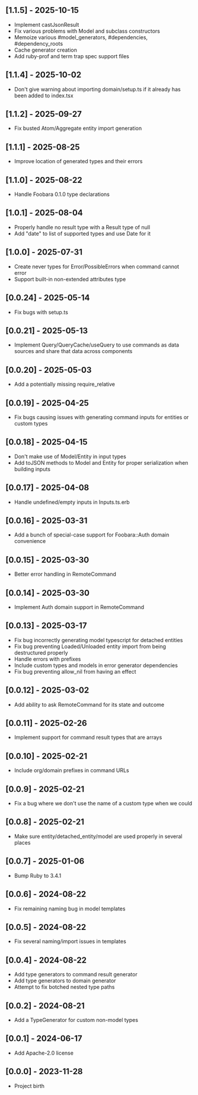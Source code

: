 ## [1.1.5] - 2025-10-15

- Implement castJsonResult
- Fix various problems with Model and subclass constructors
- Memoize various #model_generators, #dependencies, #dependency_roots
- Cache generator creation
- Add ruby-prof and term trap spec support files

## [1.1.4] - 2025-10-02

- Don't give warning about importing domain/setup.ts if it already has been added to index.tsx

## [1.1.2] - 2025-09-27

- Fix busted Atom/Aggregate entity import generation

## [1.1.1] - 2025-08-25

- Improve location of generated types and their errors

## [1.1.0] - 2025-08-22

- Handle Foobara 0.1.0 type declarations

## [1.0.1] - 2025-08-04

- Properly handle no result type with a Result type of null
- Add "date" to list of supported types and use Date for it

## [1.0.0] - 2025-07-31

- Create never types for Error/PossibleErrors when command cannot error
- Support built-in non-extended attributes type

## [0.0.24] - 2025-05-14

- Fix bugs with setup.ts

## [0.0.21] - 2025-05-13

- Implement Query/QueryCache/useQuery to use commands as data sources and share that data across components

## [0.0.20] - 2025-05-03

- Add a potentially missing require_relative

## [0.0.19] - 2025-04-25

- Fix bugs causing issues with generating command inputs for entities or custom types

## [0.0.18] - 2025-04-15

- Don't make use of Model/Entity in input types
- Add toJSON methods to Model and Entity for proper serialization when building inputs

## [0.0.17] - 2025-04-08

- Handle undefined/empty inputs in Inputs.ts.erb

## [0.0.16] - 2025-03-31

- Add a bunch of special-case support for Foobara::Auth domain convenience

## [0.0.15] - 2025-03-30

- Better error handling in RemoteCommand

## [0.0.14] - 2025-03-30

- Implement Auth domain support in RemoteCommand

## [0.0.13] - 2025-03-17

- Fix bug incorrectly generating model typescript for detached entities
- Fix bug preventing Loaded/Unloaded entity import from being destructured properly
- Handle errors with prefixes
- Include custom types and models in error generator dependencies
- Fix bug preventing allow_nil from having an effect

## [0.0.12] - 2025-03-02

- Add ability to ask RemoteCommand for its state and outcome

## [0.0.11] - 2025-02-26

- Implement support for command result types that are arrays

## [0.0.10] - 2025-02-21

- Include org/domain prefixes in command URLs

## [0.0.9] - 2025-02-21

- Fix a bug where we don't use the name of a custom type when we could

## [0.0.8] - 2025-02-21

- Make sure entity/detached_entity/model are used properly in several places

## [0.0.7] - 2025-01-06

- Bump Ruby to 3.4.1

## [0.0.6] - 2024-08-22

- Fix remaining naming bug in model templates

## [0.0.5] - 2024-08-22

- Fix several naming/import issues in templates

## [0.0.4] - 2024-08-22

- Add type generators to command result generator
- Add type generators to domain generator
- Attempt to fix botched nested type paths

## [0.0.2] - 2024-08-21

- Add a TypeGenerator for custom non-model types

## [0.0.1] - 2024-06-17

- Add Apache-2.0 license

## [0.0.0] - 2023-11-28

- Project birth
